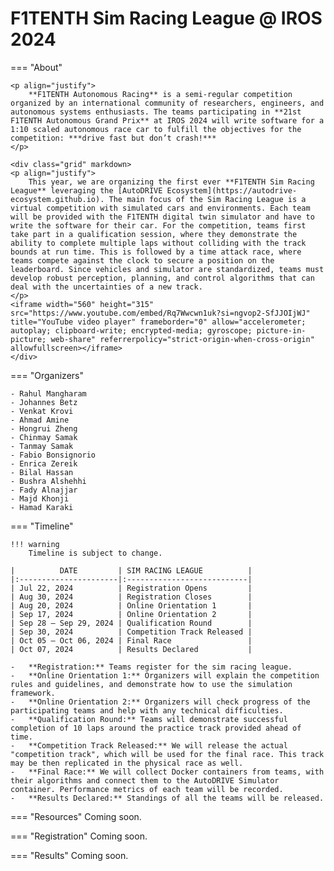 # F1TENTH Sim Racing League @ IROS 2024

=== "About"

    <p align="justify">
        **F1TENTH Autonomous Racing** is a semi-regular competition organized by an international community of researchers, engineers, and autonomous systems enthusiasts. The teams participating in **21st F1TENTH Autonomous Grand Prix** at IROS 2024 will write software for a 1:10 scaled autonomous race car to fulfill the objectives for the competition: ***drive fast but don’t crash!***
    </p>

    <div class="grid" markdown>
    <p align="justify">
        This year, we are organizing the first ever **F1TENTH Sim Racing League** leveraging the [AutoDRIVE Ecosystem](https://autodrive-ecosystem.github.io). The main focus of the Sim Racing League is a virtual competition with simulated cars and environments. Each team will be provided with the F1TENTH digital twin simulator and have to write the software for their car. For the competition, teams first take part in a qualification session, where they demonstrate the ability to complete multiple laps without colliding with the track bounds at run time. This is followed by a time attack race, where teams compete against the clock to secure a position on the leaderboard. Since vehicles and simulator are standardized, teams must develop robust perception, planning, and control algorithms that can deal with the uncertainties of a new track.
    </p>
    <iframe width="560" height="315" src="https://www.youtube.com/embed/Rq7Wwcwn1uk?si=ngvop2-SfJJOIjWJ" title="YouTube video player" frameborder="0" allow="accelerometer; autoplay; clipboard-write; encrypted-media; gyroscope; picture-in-picture; web-share" referrerpolicy="strict-origin-when-cross-origin" allowfullscreen></iframe>
    </div>

=== "Organizers"

    - Rahul Mangharam
    - Johannes Betz
    - Venkat Krovi
    - Ahmad Amine
    - Hongrui Zheng
    - Chinmay Samak
    - Tanmay Samak
    - Fabio Bonsignorio
    - Enrica Zereik
    - Bilal Hassan
    - Bushra Alshehhi
    - Fady Alnajjar
    - Majd Khonji
    - Hamad Karaki

=== "Timeline"
    
    !!! warning
        Timeline is subject to change.

    |          DATE         | SIM RACING LEAGUE          |
    |:----------------------|:---------------------------|
    | Jul 22, 2024          | Registration Opens         |
    | Aug 30, 2024          | Registration Closes        |
    | Aug 20, 2024          | Online Orientation 1       |
    | Sep 17, 2024          | Online Orientation 2       |
    | Sep 28 – Sep 29, 2024 | Qualification Round        |
    | Sep 30, 2024          | Competition Track Released |
    | Oct 05 – Oct 06, 2024 | Final Race                 |
    | Oct 07, 2024          | Results Declared           |

    -	**Registration:** Teams register for the sim racing league.
    -	**Online Orientation 1:** Organizers will explain the competition rules and guidelines, and demonstrate how to use the simulation framework.
    -	**Online Orientation 2:** Organizers will check progress of the participating teams and help with any technical difficulties.
    -	**Qualification Round:** Teams will demonstrate successful completion of 10 laps around the practice track provided ahead of time.
    -	**Competition Track Released:** We will release the actual "competition track", which will be used for the final race. This track may be then replicated in the physical race as well.
    -	**Final Race:** We will collect Docker containers from teams, with their algorithms and connect them to the AutoDRIVE Simulator container. Performance metrics of each team will be recorded.
    -	**Results Declared:** Standings of all the teams will be released.

=== "Resources"
    Coming soon.

=== "Registration"
    Coming soon.

=== "Results"
    Coming soon.